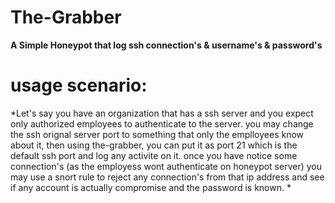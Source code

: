 # The-Grabber

**A Simple Honeypot that log ssh connection's & username's & password's**


# usage scenario:

*Let's say you have an organization that has a ssh server and you expect only authorized employees to authenticate to the server. you may change the ssh orignal server port to something that only the emplloyees know about it, then using the-grabber, you can put it as port 21 which is the default ssh port and log any activite on it. once you have notice some connection's (as the employess wont authenticate on honeypot server) you may use a snort rule to reject any connection's from that ip address and see if any account is actually compromise and the password is known. *
